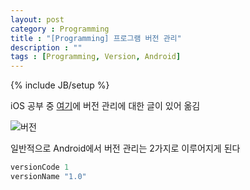 ```yaml
---
layout: post
category : Programming
title : "[Programming] 프로그램 버전 관리"
description : ""
tags : [Programming, Version, Android]
---
```


{% include JB/setup %}

iOS 공부 중 [여기](http://www.raywenderlich.com/97014)에 버전 관리에 대한 글이 있어 옮김

![버전](http://cdn5.raywenderlich.com/wp-content/uploads/2015/03/sem_versioning.png)

일반적으로 Android에서 버전 관리는 2가지로 이루어지게 된다

```gradle
versionCode 1
versionName "1.0"
```



